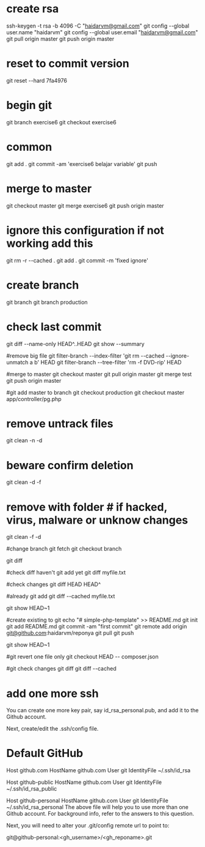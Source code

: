 # create rsa
ssh-keygen -t rsa -b 4096 -C "haidarvm@gmail.com"
git config --global user.name "haidarvm"
git config --global user.email "haidarvm@gmail.com"
git pull origin master
git push origin master

# reset to commit version
git reset --hard 7fa4976


# begin git
git branch exercise6
git checkout exercise6


# common
git add .
git commit -am 'exercise6 belajar variable'
git push


# merge to master
git checkout master
git merge exercise6
git push origin master


# ignore this configuration if not working add this
git rm -r  --cached .
git add .
git commit -m 'fixed ignore'


# create branch
git branch
git branch production

# check last commit
git diff --name-only HEAD^..HEAD
git show --summary

#remove big file
git filter-branch --index-filter 'git rm --cached --ignore-unmatch a b' HEAD
git filter-branch --tree-filter 'rm -f DVD-rip' HEAD

#merge to master
git checkout master
git pull origin master
git merge test
git push origin master

#git add master to branch
git checkout production
git checkout master app/controller/pg.php

# remove untrack files
git clean -n -d

# beware confirm deletion
git clean -d -f

# remove with folder # if hacked, virus, malware or unknow changes
git clean -f -d

#change branch
git fetch
git checkout branch

git diff

#check diff  haven't git add yet
git diff myfile.txt

#check changes
git diff HEAD HEAD^

#already git add
git diff --cached myfile.txt



git show HEAD~1


#create existing to git
echo "# simple-php-template" >> README.md
git init
git add README.md
git commit -am "first commit"
git remote add origin git@github.com:haidarvm/reponya
git pull 
git push 


git show HEAD~1


#git revert one file only
git checkout HEAD -- composer.json


#git check changes
git diff
git diff --cached


# add one more ssh
You can create one more key pair, say id_rsa_personal.pub, and add it to the Github account.

Next, create/edit the .ssh/config file.

# Default GitHub
Host github.com
  HostName github.com
  User git
  IdentityFile ~/.ssh/id_rsa

Host github-public
  HostName github.com
  User git
  IdentityFile ~/.ssh/id_rsa_public

Host github-personal
  HostName github.com
  User git
  IdentityFile ~/.ssh/id_rsa_personal
The above file will help you to use more than one Github account. For background info, refer to the answers to this question.

Next, you will need to alter your .git/config remote url to point to:

git@github-personal:<gh_username>/<gh_reponame>.git






